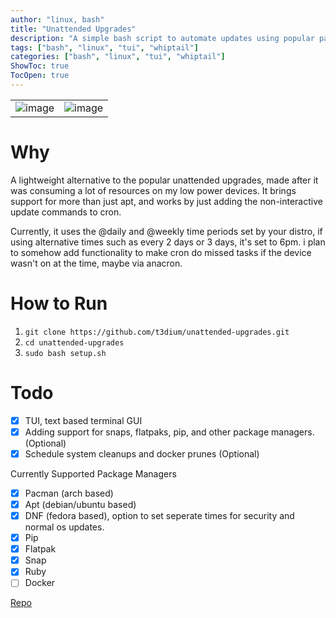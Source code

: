 ```yaml
---
author: "linux, bash"
title: "Unattended Upgrades"
description: "A simple bash script to automate updates using popular package managers such as apt, dnf, pacman, pip, etc."
tags: ["bash", "linux", "tui", "whiptail"]
categories: ["bash", "linux", "tui", "whiptail"]
ShowToc: true
TocOpen: true
---
```

 
|  |  |
| --- | --- |
![image](https://user-images.githubusercontent.com/83690012/228487734-3b08913c-bee2-48e8-a7d4-594659b8be87.png) | ![image](https://user-images.githubusercontent.com/83690012/228489221-5f9d52b3-8ef9-4535-b4ac-89de4f576e79.png)
# Why
A lightweight alternative to the popular unattended upgrades, made after it was consuming a lot of resources on my low power devices. It brings support for more than just apt, and works by just adding the non-interactive update commands to cron. 

Currently, it uses the @daily and @weekly time periods set by your distro, if using alternative times such as every 2 days or 3 days, it's set to 6pm. i plan to somehow add functionality to make cron do missed tasks if the device wasn't on at the time, maybe via anacron.

# How to Run
1) `git clone https://github.com/t3dium/unattended-upgrades.git`
2) `cd unattended-upgrades`
3) `sudo bash setup.sh`

# Todo

- [x] TUI, text based terminal GUI
- [x] Adding support for snaps, flatpaks, pip, and other package managers. (Optional)
- [x] Schedule system cleanups and docker prunes (Optional)

Currently Supported Package Managers  

- [x] Pacman (arch based)
- [x] Apt (debian/ubuntu based)
- [x] DNF (fedora based), option to set seperate times for security and normal os updates.
- [x] Pip
- [x] Flatpak
- [x] Snap
- [x] Ruby
- [ ] Docker 

[Repo](https://github.com/t3dium/unattended-upgrades)